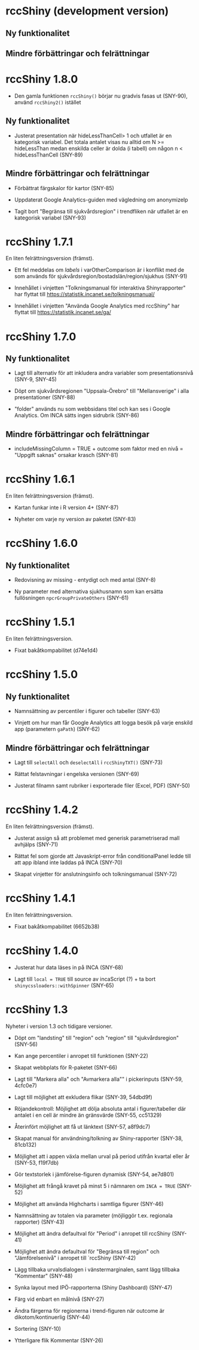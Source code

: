 # rccShiny (development version)

## Ny funktionalitet



## Mindre förbättringar och felrättningar



# rccShiny 1.8.0

* Den gamla funktionen `rccShiny()` börjar nu gradvis fasas ut (SNY-90), använd `rccShiny2()` istället

## Ny funktionalitet

* Justerat presentation när hideLessThanCell> 1 och utfallet är en kategorisk variabel. Det totala antalet visas nu alltid om N >= hideLessThan medan enskilda celler är dolda (i tabell) om någon n < hideLessThanCell (SNY-89)

## Mindre förbättringar och felrättningar

* Förbättrat färgskalor för kartor (SNY-85)

* Uppdaterat Google Analytics-guiden med vägledning om anonymizeIp

* Tagit bort "Begränsa till sjukvårdsregion" i trendfliken när utfallet är en kategorisk variabel (SNY-93)

# rccShiny 1.7.1

En liten felrättningsversion (främst).

* Ett fel meddelas om _labels_ i varOtherComparison är i konflikt med de som används för 
sjukvårdsregion/bostadslän/region/sjukhus (SNY-91)

* Innehållet i vinjetten "Tolkningsmanual för interaktiva Shinyrapporter" har flyttat till https://statistik.incanet.se/tolkningsmanual/

* Innehållet i vinjetten "Använda Google Analytics med rccShiny" har flyttat till https://statistik.incanet.se/ga/

# rccShiny 1.7.0

## Ny funktionalitet

* Lagt till alternativ för att inkludera andra variabler som presentationsnivå (SNY-9, SNY-45)

* Döpt om sjukvårdsregionen "Uppsala-Örebro" till "Mellansverige" i alla presentationer (SNY-88)

* "folder" används nu som webbsidans titel och kan ses i Google Analytics. Om INCA sätts ingen sidrubrik (SNY-86)

## Mindre förbättringar och felrättningar

* includeMissingColumn = TRUE + outcome som faktor med en nivå = "Uppgift saknas" orsakar krasch (SNY-81)

# rccShiny 1.6.1

En liten felrättningsversion (främst).

* Kartan funkar inte i R version 4+ (SNY-87)

* Nyheter om varje ny version av paketet (SNY-83)

# rccShiny 1.6.0

## Ny funktionalitet

* Redovisning av missing - entydigt och med antal (SNY-8)

* Ny parameter med alternativa sjukhusnamn som kan ersätta fullösningen `npcrGroupPrivateOthers` (SNY-61)

# rccShiny 1.5.1

En liten felrättningsversion. 

* Fixat bakåtkompabilitet (d74e1d4)

# rccShiny 1.5.0

## Ny funktionalitet

* Namnsättning av percentiler i figurer och tabeller (SNY-63)

* Vinjett om hur man får Google Analytics att logga besök på varje enskild app (parametern `gaPath`) (SNY-62)

## Mindre förbättringar och felrättningar

* Lagt till `selectAll` och `deselectAll` i `rccShinyTXT()` (SNY-73)

* Rättat felstavningar i engelska versionen (SNY-69)

* Justerat filnamn samt rubriker i exporterade filer (Excel, PDF) (SNY-50)

# rccShiny 1.4.2

En liten felrättningsversion (främst).

* Justerat assign så att problemet med generisk parametriserad mall avhjälps (SNY-71)

* Rättat fel som gjorde att Javaskript-error från conditionalPanel ledde till att app ibland inte laddas på INCA (SNY-70)

* Skapat vinjetter för anslutningsinfo och tolkningsmanual (SNY-72)

# rccShiny 1.4.1

En liten felrättningsversion. 

* Fixat bakåtkompabilitet (6652b38)

# rccShiny 1.4.0

* Justerat hur data läses in på INCA (SNY-68)

* Lagt till `local = TRUE` till source av incaScript (?) + ta bort `shinycssloaders::withSpinner` (SNY-65)

# rccShiny 1.3

Nyheter i version 1.3 och tidigare versioner.

* Döpt om "landsting" till "region" och "region" till "sjukvårdsregion" (SNY-56)

* Kan ange percentiler i anropet till funktionen (SNY-22)

* Skapat webbplats för R-paketet (SNY-66)

* Lagt till "Markera alla" och "Avmarkera alla"" i pickerinputs (SNY-59, 4cfc0e7)

* Lagt till möjlighet att exkludera flikar (SNY-39, 54dbd9f)

* Röjandekontroll: Möjlighet att dölja absoluta antal i figurer/tabeller där antalet i en cell är mindre än gränsvärde (SNY-55, cc51329)	

* Återinfört möjlighet att få ut länktext (SNY-57, a8f9dc7)

* Skapat manual för användning/tolkning av Shiny-rapporter (SNY-38, 81cb132)

* Möjlighet att i appen växla mellan urval på period utifrån kvartal eller år (SNY-53, f19f7db)

* Gör textstorlek i jämförelse-figuren dynamisk (SNY-54, ae7d801)

* Möjlighet att frångå kravet på minst 5 i nämnaren om `INCA = TRUE` (SNY-52)

* Möjlighet att använda Highcharts i samtliga figurer	(SNY-46)
	
* Namnsättning av totalen via parameter (möjliggör t.ex. regionala rapporter) (SNY-43)

* Möjlighet att ändra defaultval för "Period" i anropet till rccShiny (SNY-41)

* Möjlighet att ändra defaultval för "Begränsa till region" och "Jämförelsenivå" i anropet till `rccShiny (SNY-42)

* Lägg tillbaka urvalsdialogen i vänstermarginalen, samt lägg tillbaka "Kommentar" (SNY-48)

* Synka layout med IPÖ-rapporterna (Shiny Dashboard) (SNY-47)

* Färg vid enbart en målnivå (SNY-27)

* Ändra färgerna för regionerna i trend-figuren när outcome är dikotom/kontinuerlig (SNY-44)

* Sortering (SNY-10)

* Ytterligare flik Kommentar (SNY-26)

